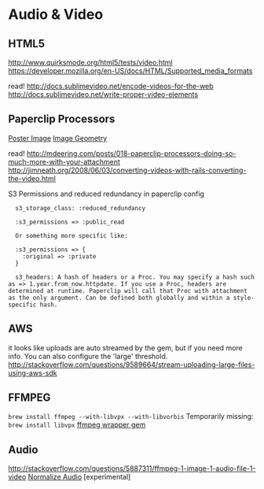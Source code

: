 # Audio & Video

## HTML5
http://www.quirksmode.org/html5/tests/video.html
https://developer.mozilla.org/en-US/docs/HTML/Supported_media_formats

read!
http://docs.sublimevideo.net/encode-videos-for-the-web
http://docs.sublimevideo.net/write-proper-video-elements

## Paperclip Processors
  [Poster Image](http://docs.sublimevideo.net/create-poster-frame)
  [Image Geometry](http://www.imagemagick.org/script/command-line-processing.php#geometry)
  
  read!
  http://mdeering.com/posts/018-paperclip-processors-doing-so-much-more-with-your-attachment
  http://jimneath.org/2008/06/03/converting-videos-with-rails-converting-the-video.html
  
  
  S3 Permissions and reduced redundancy in paperclip config
  ```
    s3_storage_class: :reduced_redundancy

    :s3_permissions => :public_read

    Or something more specific like:

    :s3_permissions => {
      :original => :private
    }

    s3_headers: A hash of headers or a Proc. You may specify a hash such as => 1.year.from_now.httpdate. If you use a Proc, headers are determined at runtime. Paperclip will call that Proc with attachment as the only argument. Can be defined both globally and within a style-specific hash.
  ```

## AWS
  it looks like uploads are auto streamed by the gem, but if you need more info.  You can also configure the 'large' threshold.
  http://stackoverflow.com/questions/9589664/stream-uploading-large-files-using-aws-sdk

## FFMPEG
  ``brew install ffmpeg --with-libvpx --with-libvorbis``
  Temporarily missing: ``brew install libvpx``
  [ffmpeg wrapper gem](https://github.com/streamio/streamio-ffmpeg)

## Audio
  http://stackoverflow.com/questions/5887311/ffmpeg-1-image-1-audio-file-1-video
  [Normalize Audio](https://github.com/zmillman/paperclip-normalize) [experimental]